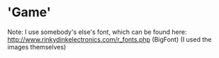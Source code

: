 # 'Game'
Note: I use somebody's else's font, which can be found here: http://www.rinkydinkelectronics.com/r_fonts.php (BigFont) (I used the images themselves)
